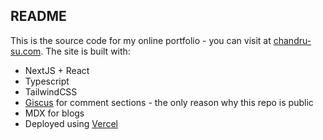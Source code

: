 ## README

This is the source code for my online portfolio - you can visit at [chandru-su.com](https://chandru-su.com). The site is built with:
- NextJS + React
- Typescript
- TailwindCSS
- [Giscus](https://giscus.app/) for comment sections - the only reason why this repo is public
- MDX for blogs
- Deployed using [Vercel](https://vercel.com)
